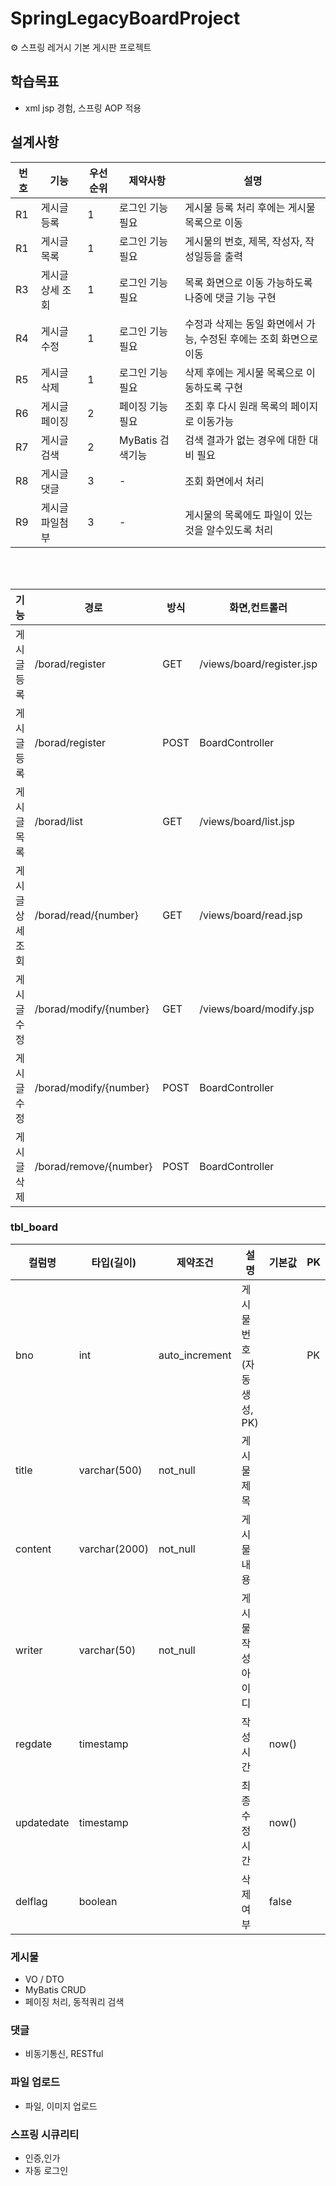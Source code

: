 # SpringLegacyBoardProject

⚙️ 스프링 레거시 기본 게시판 프로젝트


## 학습목표
* xml jsp 경험, 스프링 AOP 적용

## 설계사항

|번호|기능|우선순위|제약사항|설명|
|---|--------|--|------------|------------------------------------------------------------|
|R1|게시글 등록|1|로그인 기능 필요|게시물 등록 처리 후에는 게시물 목록으로 이동|
|R1|게시글 목록|1|로그인 기능 필요|게시물의 번호, 제목, 작성자, 작성일등을 출력|
|R3|게시글 상세 조회|1|로그인 기능 필요|목록 화면으로 이동 가능하도록 나중에 댓글 기능 구현|
|R4|게시글 수정|1|로그인 기능 필요|수정과 삭제는 동일 화면에서 가능, 수정된 후에는 조회 화면으로 이동|
|R5|게시글 삭제|1|로그인 기능 필요|삭제 후에는 게시물 목록으로 이동하도록 구현|
|R6|게시글 페이징|2|페이징 기능 필요|조회 후 다시 원래 목록의 페이지로 이동가능|
|R7|게시글 검색|2|MyBatis 검색기능|검색 결과가 없는 경우에 대한 대비 필요|
|R8|게시글 댓글|3| - |조회 화면에서 처리|
|R9|게시글 파일첨부|3| - |게시물의 목록에도 파일이 있는것을 알수있도록 처리|

<br>
<br>


|기능|경로|방식|화면,컨트롤러|리다이렉트|
|--------|-------------------------|----|-------------------|-----------|
|게시글 등록| /borad/register |GET| /views/board/register.jsp ||
|게시글 등록| /borad/register |POST| BoardController | /board/list |
|게시글 목록| /borad/list |GET| /views/board/list.jsp ||
|게시글 상세 조회| /borad/read/{number} |GET| /views/board/read.jsp ||
|게시글 수정| /borad/modify/{number} |GET| /views/board/modify.jsp ||
|게시글 수정| /borad/modify/{number} |POST| BoardController | /board/read/{number} |
|게시글 삭제| /borad/remove/{number} |POST| BoardController | /board/list |


### tbl_board
|컬럼명|타입(길이)|제약조건|설명|기본값|PK|
|--------|-------------|---------------|------------------|---------|------|
|bno|int|auto_increment|게시물 번호(자동생성, PK)||PK|
|title|varchar(500)|not_null|게시물 제목|||
|content|varchar(2000)|not_null|게시물 내용|||
|writer|varchar(50)|not_null|게시물 작성 아이디|||
|regdate|timestamp||작성시간|now()||
|updatedate|timestamp||최종 수정 시간|now()||
|delflag|boolean||삭제여부|false||


### 게시물 
* VO / DTO
* MyBatis CRUD
* 페이징 처리, 동적쿼리 검색

### 댓글 
* 비동기통신, RESTful

### 파일 업로드
* 파일, 이미지 업로드

### 스프링 시큐리티
* 인증,인가
* 자동 로그인

